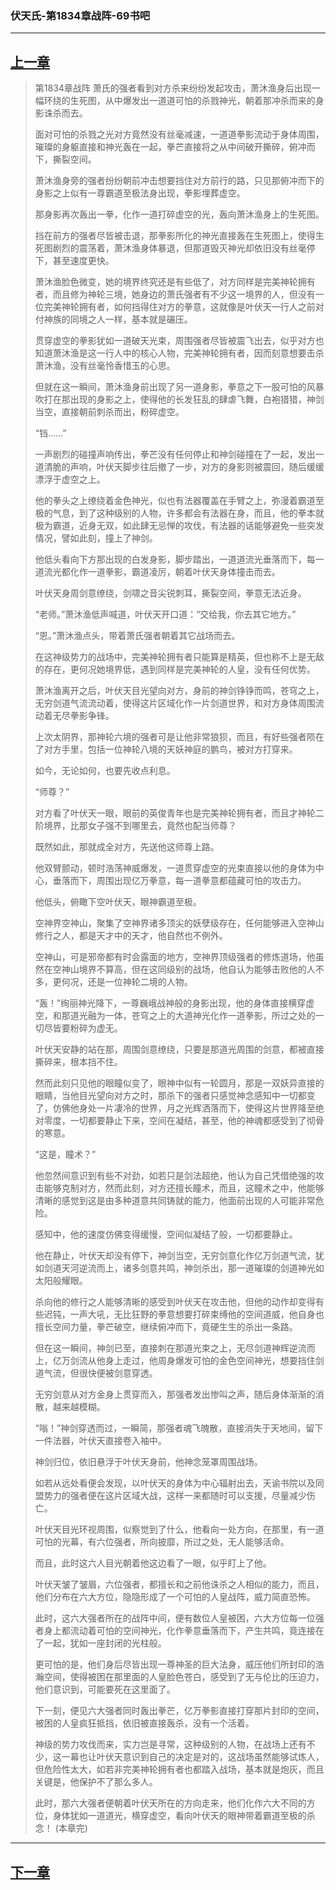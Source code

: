 ### 伏天氏-第1834章战阵-69书吧

--------
[上一章](./e345716651f1bca1a1cf8fd8a54be089.md)
--------


>
>
>
>第1834章战阵
>萧氏的强者看到对方杀来纷纷发起攻击，萧沐渔身后出现一幅环绕的生死图，从中爆发出一道道可怕的杀戮神光，朝着那冲杀而来的身影诛杀而去。
>
>面对可怕的杀戮之光对方竟然没有丝毫减速，一道道拳影流动于身体周围，璀璨的身躯直接和神光轰在一起，拳芒直接将之从中间破开撕碎，俯冲而下，撕裂空间。
>
>萧沐渔身旁的强者纷纷朝前冲击想要挡住对方前行的路，只见那俯冲而下的身影之上似有一尊霸道至极法身出现，拳影埋葬虚空。
>
>那身影再次轰出一拳，化作一道打碎虚空的光，轰向萧沐渔身上的生死图。
>
>挡在前方的强者尽皆被击退，那拳影所化的神光直接轰在生死图上，使得生死图剧烈的震荡着，萧沐渔身体暴退，但那道毁灭神光却依旧没有丝毫停下，甚至速度更快。
>
>萧沐渔脸色微变，她的境界终究还是有些低了，对方同样是完美神轮拥有者，而且修为神轮三境，她身边的萧氏强者有不少这一境界的人，但没有一位完美神轮拥有者，如何挡得住对方的拳意，这就像是叶伏天一行人之前对付神族的同境之人一样，基本就是碾压。
>
>贯穿虚空的拳影犹如一道破天光束，周围强者尽皆被震飞出去，似乎对方也知道萧沐渔是这一行人中的核心人物，完美神轮拥有者，因而刻意想要击杀萧沐渔，没有丝毫怜香惜玉的心思。
>
>但就在这一瞬间，萧沐渔身前出现了另一道身影，拳意之下一股可怕的风暴吹打在那出现的身影之上，使得他的长发狂乱的肆虐飞舞，白袍猎猎，神剑当空，直接朝前刺杀而出，粉碎虚空。
>
>“铛……”
>
>一声剧烈的碰撞声响传出，拳芒没有任何停止和神剑碰撞在了一起，发出一道清脆的声响，叶伏天脚步往后撤了一步，对方的身影则被震回，随后缓缓漂浮于虚空之上。
>
>他的拳头之上缭绕着金色神光，似也有法器覆盖在手臂之上，弥漫着霸道至极的气息，到了这种级别的人物，许多都会有法器在身，而且，他的拳本就极为霸道，近身无双，如此肆无忌惮的攻伐，有法器的话能够避免一些突发情况，譬如此刻，撞上了神剑。
>
>他低头看向下方那出现的白发身影，脚步踏出，一道道流光垂落而下，每一道流光都化作一道拳影，霸道凌厉，朝着叶伏天身体撞击而去。
>
>叶伏天身周剑意缭绕，剑啸之音尖锐刺耳，撕裂空间，拳意无法近身。
>
>“老师。”萧沐渔低声喊道，叶伏天开口道：“交给我，你去其它地方。”
>
>“恩。”萧沐渔点头，带着萧氏强者朝着其它战场而去。
>
>在这神级势力的战场中，完美神轮拥有者只能算是精英，但也称不上是无敌的存在，更何况她境界低，遇到同样是完美神轮的人皇，没有任何优势。
>
>萧沐渔离开之后，叶伏天目光望向对方，身前的神剑铮铮而鸣，苍穹之上，无穷剑道气流流动着，使得这片区域化作一片剑道世界，和对方身体周围流动着无尽拳影争锋。
>
>上次太阴界，那神轮六境的强者可是让他非常狼狈，而且，有好些强者陨在了对方手里，包括一位神轮八境的天妖神庭的鹏鸟，被对方打穿来。
>
>如今，无论如何，也要先收点利息。
>
>“师尊？”
>
>对方看了叶伏天一眼，眼前的英俊青年也是完美神轮拥有者，而且才神轮二阶境界，比那女子强不到哪里去，竟然也配当师尊？
>
>既然如此，那就成全对方，先送他这师尊上路。
>
>他双臂颤动，顿时浩荡神威爆发，一道贯穿虚空的光束直接以他的身体为中心，垂落而下，周围出现亿万拳意，每一道拳意都蕴藏可怕的攻击力。
>
>他低头，俯瞰下空叶伏天，眼神霸道至极。
>
>空神界空神山，聚集了空神界诸多顶尖的妖孽级存在，任何能够进入空神山修行之人，都是天才中的天才，他自然也不例外。
>
>空神山，可是邪帝都有时会露面的地方，空神界顶级强者的修炼道场，他虽然在空神山境界不算高，但在这同级别的战场，他自认为能够击败他的人不多，更何况，还是一位神轮二境的人物。
>
>“轰！”绚丽神光降下，一尊巍峨战神般的身影出现，他的身体直接横穿虚空，和那道光融为一体，苍穹之上的大道神光化作一道拳影，所过之处的一切尽皆要粉碎为虚无。
>
>叶伏天安静的站在那，周围剑意缭绕，只要是那道光周围的剑意，都被直接撕碎来，根本挡不住。
>
>然而此刻只见他的眼瞳似变了，眼神中似有一轮圆月，那是一双妖异直接的眼睛，当他目光望向对方之时，那杀下的强者只感觉神念感知中一切都变了，仿佛他身处一片凄冷的世界，月之光辉洒落而下，使得这片世界降至绝对零度，一切都要静止下来，空间在凝结，甚至，他的神魂都感受到了彻骨的寒意。
>
>“这是，瞳术？”
>
>他忽然间意识到有些不对劲，如若只是剑法超绝，他认为自己凭借绝强的攻击能够克制对方，然而此刻，对方还擅长瞳术，而且，这瞳术之中，他能够清晰的感觉到这是由多种道意共同铸就的能力，他面前出现的人可能非常危险。
>
>感知中，他的速度仿佛变得缓慢，空间似凝结了般，一切都要静止。
>
>他在静止，叶伏天却没有停下，神剑当空，无穷剑意化作亿万剑道气流，犹如剑道天河逆流而上，诸多剑意共鸣，神剑杀出，那一道璀璨的剑道神光如太阳般耀眼。
>
>杀向他的修行之人能够清晰的感受到叶伏天在攻击他，但他的动作却变得有些迟钝，一声大吼，无比狂野的拳意想要打碎束缚他的空间道威，他自身也擅长空间力量，拳芒破空，继续俯冲而下，竟硬生生的杀出一条路。
>
>但在这一瞬间，神剑已至，直接刺在那道光束之上，无尽剑道神辉逆流而上，亿万剑流从他身上走过，他周身爆发可怕的金色空间神光，想要挡住剑道气流，但很快便被剑意穿透。
>
>无穷剑意从对方金身上贯穿而入，那强者发出惨叫之声，随后身体渐渐的消散，越来越模糊。
>
>“嗡！”神剑穿透而过，一瞬简，那强者魂飞魄散，直接消失于天地间，留下一件法器，叶伏天直接卷入袖中。
>
>神剑归位，依旧悬浮于叶伏天身前，他神念笼罩周围战场。
>
>如若从远处看便会发现，以叶伏天的身体为中心辐射出去，天谕书院以及同盟势力的强者便在这片区域大战，这样一来都随时可以支援，尽量减少伤亡。
>
>叶伏天目光环视周围，似察觉到了什么，他看向一处方向，在那里，有一道可怕的光幕，有六位强者，所向披靡，所过之处，无人能够活命。
>
>而且，此时这六人目光朝着他这边看了一眼，似乎盯上了他。
>
>叶伏天皱了皱眉，六位强者，都擅长和之前他诛杀之人相似的能力，而且，他们分布在六大方位，隐隐形成了一个可怕的人皇战阵，威力简直恐怖。
>
>此时，这六大强者所在的战阵中间，便有数位人皇被困，六大方位每一位强者身上都流动着可怕的空间神光，化作拳意垂落而下，产生共鸣，竟连接在了一起，犹如一座封闭的光柱般。
>
>更可怕的是，他们身后尽皆出现一尊神圣的巨大法身，威压他们所封印的浩瀚空间，使得被困在那里面的人皇脸色苍白，感受到了无与伦比的压迫力，他们意识到，可能要死在这里面了。
>
>下一刻，便见六大强者同时轰出拳芒，亿万拳影直接打穿那片封印的空间，被困的人皇疯狂抵挡，依旧被直接轰杀，没有一个活着。
>
>神级的势力攻伐而来，实力岂是寻常，这种级别的人物，在战场上还有不少，这一幕也让叶伏天意识到自己的决定是对的，这战场虽然能够试炼人，但危险性太大，如若非完美神轮拥有者也都踏入战场，基本就是炮灰，而且关键是，他保护不了那么多人。
>
>此时，那六大强者便朝着叶伏天所在的方向走来，他们化作六大不同的方位，身体犹如一道道光，横穿虚空，看向叶伏天的眼神带着霸道至极的杀念！
>(本章完)
>
>

--------
[下一章](./217a2c937d3f57c7fc515269f3befcc6.md)
--------
